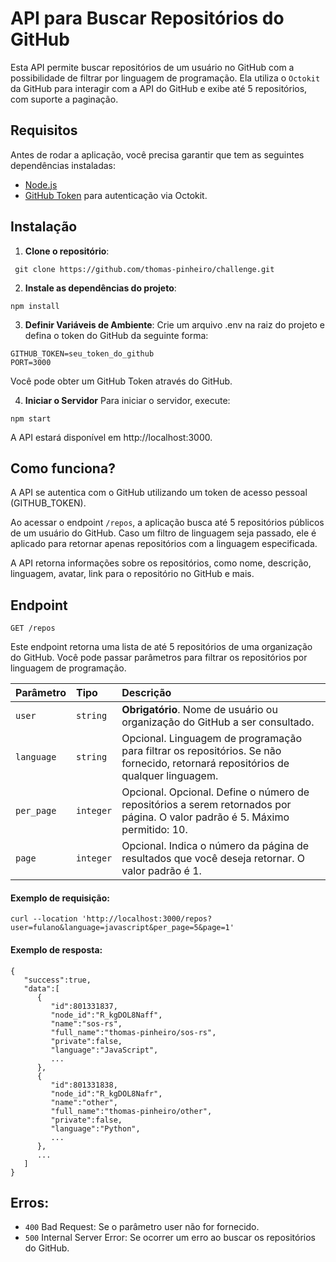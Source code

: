 # API para Buscar Repositórios do GitHub

Esta API permite buscar repositórios de um usuário no GitHub com a possibilidade de filtrar por linguagem de programação. Ela utiliza o `Octokit` da GitHub para interagir com a API do GitHub e exibe até 5 repositórios, com suporte a paginação.

## Requisitos

Antes de rodar a aplicação, você precisa garantir que tem as seguintes dependências instaladas:

- [Node.js](https://nodejs.org/)
- [GitHub Token](https://docs.github.com/en/authentication/keeping-your-account-and-data-secure/managing-your-personal-access-tokens#creating-a-personal-access-token-classic) para autenticação via Octokit.

## Instalação

1. **Clone o repositório**:

```
 git clone https://github.com/thomas-pinheiro/challenge.git
```

2. **Instale as dependências do projeto**:

```
npm install
```

3. **Definir Variáveis de Ambiente**:
   Crie um arquivo .env na raiz do projeto e defina o token do GitHub da seguinte forma:

```
GITHUB_TOKEN=seu_token_do_github
PORT=3000
```

Você pode obter um GitHub Token através do GitHub.

4. **Iniciar o Servidor**
   Para iniciar o servidor, execute:

```
npm start
```

A API estará disponível em http://localhost:3000.

## Como funciona?

A API se autentica com o GitHub utilizando um token de acesso pessoal (GITHUB_TOKEN).

Ao acessar o endpoint `/repos`, a aplicação busca até 5 repositórios públicos de um usuário do GitHub. Caso um filtro de linguagem seja passado, ele é aplicado para retornar apenas repositórios com a linguagem especificada.

A API retorna informações sobre os repositórios, como nome, descrição, linguagem, avatar, link para o repositório no GitHub e mais.

## Endpoint

`GET /repos`

Este endpoint retorna uma lista de até 5 repositórios de uma organização do GitHub. Você pode passar parâmetros para filtrar os repositórios por linguagem de programação.

| Parâmetro  | Tipo      | Descrição                                                                                                                        |
| :--------- | :-------- | :------------------------------------------------------------------------------------------------------------------------------- |
| `user`     | `string`  | **Obrigatório**. Nome de usuário ou organização do GitHub a ser consultado.                                                      |
| `language` | `string`  | Opcional. Linguagem de programação para filtrar os repositórios. Se não fornecido, retornará repositórios de qualquer linguagem. |
| `per_page` | `integer` | Opcional. Opcional. Define o número de repositórios a serem retornados por página. O valor padrão é 5. Máximo permitido: 10.     |
| `page`     | `integer` | Opcional. Indica o número da página de resultados que você deseja retornar. O valor padrão é 1.                                  |

#### Exemplo de requisição:

```
curl --location 'http://localhost:3000/repos?user=fulano&language=javascript&per_page=5&page=1'
```

#### Exemplo de resposta:

```
{
   "success":true,
   "data":[
      {
         "id":801331837,
         "node_id":"R_kgDOL8Naff",
         "name":"sos-rs",
         "full_name":"thomas-pinheiro/sos-rs",
         "private":false,
         "language":"JavaScript",
         ...
      },
      {
         "id":801331838,
         "node_id":"R_kgDOL8Nafr",
         "name":"other",
         "full_name":"thomas-pinheiro/other",
         "private":false,
         "language":"Python",
         ...
      },
      ...
   ]
}
```

## Erros:

- `400` Bad Request: Se o parâmetro user não for fornecido.
- `500` Internal Server Error: Se ocorrer um erro ao buscar os repositórios do GitHub.
